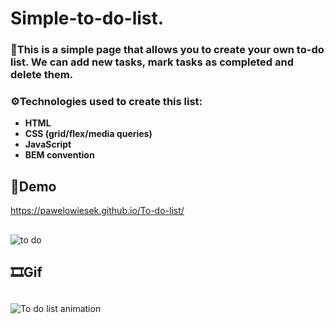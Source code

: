 # **Simple-to-do-list.**
### 📖This is a simple page that allows you to create your own to-do list. We can add new tasks, mark tasks as completed and delete them.
### ⚙Technologies used to create this list:
- **HTML**
- **CSS **(grid/flex/media queries)****
- **JavaScript**
- **BEM convention**
## 📃Demo
https://pawelowiesek.github.io/To-do-list/
## 
![to do ](https://user-images.githubusercontent.com/121549413/218343092-1f42352e-3f6a-4672-ae48-cab776fbad0a.png)

## 🎞Gif

## 
![To do list animation](https://user-images.githubusercontent.com/121549413/218342928-3e35c093-ae6e-4018-8afc-8748441ed889.gif)
